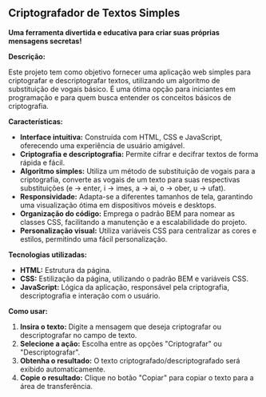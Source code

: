 ## Criptografador de Textos Simples

**Uma ferramenta divertida e educativa para criar suas próprias mensagens secretas!**

**Descrição:**

Este projeto tem como objetivo fornecer uma aplicação web simples para criptografar e descriptografar textos, utilizando um algoritmo de substituição de vogais básico. É uma ótima opção para iniciantes em programação e para quem busca entender os conceitos básicos de criptografia.

**Características:**

* **Interface intuitiva:** Construída com HTML, CSS e JavaScript, oferecendo uma experiência de usuário amigável.
* **Criptografia e descriptografia:** Permite cifrar e decifrar textos de forma rápida e fácil.
* **Algoritmo simples:** Utiliza um método de substituição de vogais para a criptografia, converte as vogais de um texto para suas respectivas substituições (e -> enter, i -> imes, a -> ai, o -> ober, u -> ufat).
* **Responsividade:** Adapta-se a diferentes tamanhos de tela, garantindo uma visualização ótima em dispositivos móveis e desktops.
* **Organização do código:** Emprega o padrão BEM para nomear as classes CSS, facilitando a manutenção e a escalabilidade do projeto.
* **Personalização visual:** Utiliza variáveis CSS para centralizar as cores e estilos, permitindo uma fácil personalização.

**Tecnologias utilizadas:**

* **HTML:** Estrutura da página.
* **CSS:** Estilização da página, utilizando o padrão BEM e variáveis CSS.
* **JavaScript:** Lógica da aplicação, responsável pela criptografia, descriptografia e interação com o usuário.

**Como usar:**

1. **Insira o texto:** Digite a mensagem que deseja criptografar ou descriptografar no campo de texto.
2. **Selecione a ação:** Escolha entre as opções "Criptografar" ou "Descriptografar".
3. **Obtenha o resultado:** O texto criptografado/descriptografado será exibido automaticamente.
4. **Copie o resultado:** Clique no botão "Copiar" para copiar o texto para a área de transferência.

